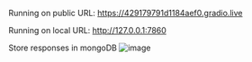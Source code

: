Running on public URL: https://429179791d1184aef0.gradio.live

Running on local URL:  http://127.0.0.1:7860

Store responses in mongoDB
![image](https://github.com/user-attachments/assets/31f1c744-18a7-4555-b2fe-cf14cb2c30f4)
